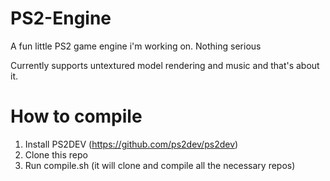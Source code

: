 # PS2-Engine
A fun little PS2 game engine i'm working on. Nothing serious

Currently supports untextured model rendering and music and that's about it.

# How to compile
1. Install PS2DEV (https://github.com/ps2dev/ps2dev)
2. Clone this repo
3. Run compile.sh (it will clone and compile all the necessary repos)
